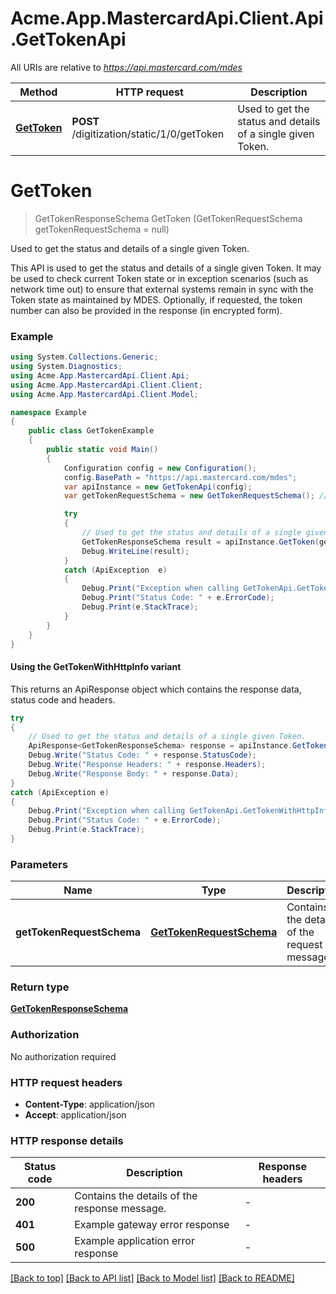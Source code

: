 # Acme.App.MastercardApi.Client.Api.GetTokenApi

All URIs are relative to *https://api.mastercard.com/mdes*

| Method | HTTP request | Description |
|--------|--------------|-------------|
| [**GetToken**](GetTokenApi.md#gettoken) | **POST** /digitization/static/1/0/getToken | Used to get the status and details of a single given Token. |

<a id="gettoken"></a>
# **GetToken**
> GetTokenResponseSchema GetToken (GetTokenRequestSchema getTokenRequestSchema = null)

Used to get the status and details of a single given Token.

This API is used to get the status and details of a single given Token. It may be used to check current Token state or in exception scenarios (such as network time out) to ensure that external systems remain in sync with the Token state as maintained by MDES. Optionally, if requested, the token number can also be provided in the response (in encrypted form). 

### Example
```csharp
using System.Collections.Generic;
using System.Diagnostics;
using Acme.App.MastercardApi.Client.Api;
using Acme.App.MastercardApi.Client.Client;
using Acme.App.MastercardApi.Client.Model;

namespace Example
{
    public class GetTokenExample
    {
        public static void Main()
        {
            Configuration config = new Configuration();
            config.BasePath = "https://api.mastercard.com/mdes";
            var apiInstance = new GetTokenApi(config);
            var getTokenRequestSchema = new GetTokenRequestSchema(); // GetTokenRequestSchema | Contains the details of the request message.  (optional) 

            try
            {
                // Used to get the status and details of a single given Token.
                GetTokenResponseSchema result = apiInstance.GetToken(getTokenRequestSchema);
                Debug.WriteLine(result);
            }
            catch (ApiException  e)
            {
                Debug.Print("Exception when calling GetTokenApi.GetToken: " + e.Message);
                Debug.Print("Status Code: " + e.ErrorCode);
                Debug.Print(e.StackTrace);
            }
        }
    }
}
```

#### Using the GetTokenWithHttpInfo variant
This returns an ApiResponse object which contains the response data, status code and headers.

```csharp
try
{
    // Used to get the status and details of a single given Token.
    ApiResponse<GetTokenResponseSchema> response = apiInstance.GetTokenWithHttpInfo(getTokenRequestSchema);
    Debug.Write("Status Code: " + response.StatusCode);
    Debug.Write("Response Headers: " + response.Headers);
    Debug.Write("Response Body: " + response.Data);
}
catch (ApiException e)
{
    Debug.Print("Exception when calling GetTokenApi.GetTokenWithHttpInfo: " + e.Message);
    Debug.Print("Status Code: " + e.ErrorCode);
    Debug.Print(e.StackTrace);
}
```

### Parameters

| Name | Type | Description | Notes |
|------|------|-------------|-------|
| **getTokenRequestSchema** | [**GetTokenRequestSchema**](GetTokenRequestSchema.md) | Contains the details of the request message.  | [optional]  |

### Return type

[**GetTokenResponseSchema**](GetTokenResponseSchema.md)

### Authorization

No authorization required

### HTTP request headers

 - **Content-Type**: application/json
 - **Accept**: application/json


### HTTP response details
| Status code | Description | Response headers |
|-------------|-------------|------------------|
| **200** | Contains the details of the response message.  |  -  |
| **401** | Example gateway error response  |  -  |
| **500** | Example application error response  |  -  |

[[Back to top]](#) [[Back to API list]](../README.md#documentation-for-api-endpoints) [[Back to Model list]](../README.md#documentation-for-models) [[Back to README]](../README.md)

